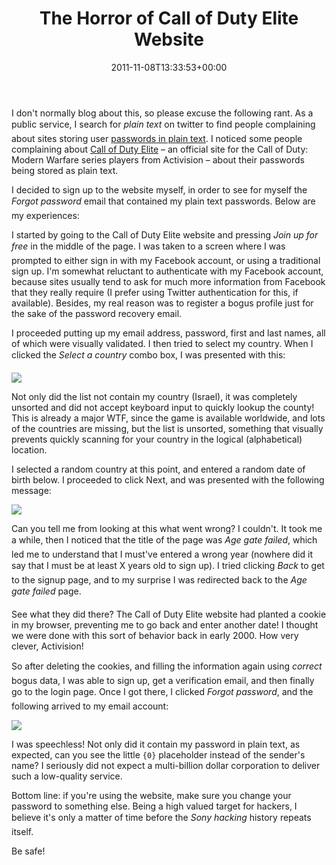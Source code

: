 ﻿---
title: The Horror of Call of Duty Elite Website
date: 2011-11-08T13:33:53+00:00
---
I don't normally blog about this, so please excuse the following rant. As a public service, I search for *plain text* on twitter to find people complaining about sites storing user <a href="/2011/04/announcing-plain-text-offenders/" target="_blank">passwords in plain text</a>. I noticed some people complaining about <a href="http://www.callofduty.com/elite" target="_blank">Call of Duty Elite</a> &ndash; an official site for the Call of Duty: Modern Warfare series players from Activision &ndash; about their passwords being stored as plain text.

I decided to sign up to the website myself, in order to see for myself the *Forgot password* email that contained my plain text passwords. Below are my experiences:

I started by going to the Call of Duty Elite website and pressing *Join up for free* in the middle of the page. I was taken to a screen where I was prompted to either sign in with my Facebook account, or using a traditional sign up. I'm somewhat reluctant to authenticate with my Facebook account, because sites usually tend to ask for much more information from Facebook that they really require (I prefer using Twitter authentication for this, if available). Besides, my real reason was to register a bogus profile just for the sake of the password recovery email.

I proceeded putting up my email address, password, first and last names, all of which were visually validated. I then tried to select my country. When I clicked the *Select a country* combo box, I was presented with this:

![](http://i0.wp.com/hmemcpy.com/wp-content/uploads/2011/11/0pwccdbl.krz_.png)

Not only did the list not contain my country (Israel), it was completely unsorted and did not accept keyboard input to quickly lookup the county! This is already a major WTF, since the game is available worldwide, and lots of the countries are missing, but the list is unsorted, something that visually prevents quickly scanning for your country in the logical (alphabetical) location.

I selected a random country at this point, and entered a random date of birth below. I proceeded to click Next, and was presented with the following message:

![](http://i0.wp.com/i.imgur.com/YBGs4.png)

Can you tell me from looking at this what went wrong? I couldn't. It took me a while, then I noticed that the title of the page was *Age gate failed*, which led me to understand that I must've entered a wrong year (nowhere did it say that I must be at least X years old to sign up). I tried clicking *Back* to get to the signup page, and to my surprise I was redirected back to the *Age gate failed* page.

See what they did there? The Call of Duty Elite website had planted a cookie in my browser, preventing me to go back and enter another date! I thought we were done with this sort of behavior back in early 2000. How very clever, Activision!

So after deleting the cookies, and filling the information again using *correct* bogus data, I was able to sign up, get a verification email, and then finally go to the login page. Once I got there, I clicked *Forgot password*, and the following arrived to my email account:

![](http://i1.wp.com/hmemcpy.com/wp-content/uploads/2011/11/r1cbfi3e.amm_.png)

I was speechless! Not only did it contain my password in plain text, as expected, can you see the little `{0}` placeholder instead of the sender's name? I seriously did not expect a multi-billion dollar corporation to deliver such a low-quality service.

Bottom line: if you're using the website, make sure you change your password to something else. Being a high valued target for hackers, I believe it's only a matter of time before the *Sony hacking* history repeats itself.

Be safe!
